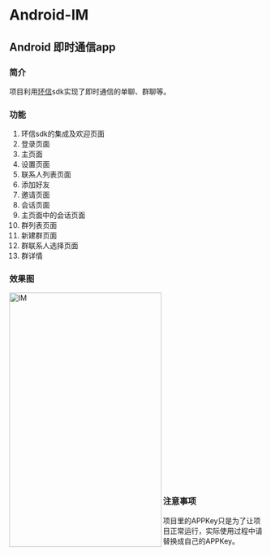 # Android-IM
## Android 即时通信app
### 简介
项目利用[环信](http://www.easemob.com/)sdk实现了即时通信的单聊、群聊等。
### 功能
1. 环信sdk的集成及欢迎页面
2. 登录页面
3. 主页面
4. 设置页面
5. 联系人列表页面
6. 添加好友
7. 邀请页面
8. 会话页面
9. 主页面中的会话页面
10. 群列表页面
11. 新建群页面
12. 群联系人选择页面
13. 群详情
### 效果图
<img src="https://github.com/AmazingUU/Android-IM/raw/master/mdPicRes/IM.gif" width = "300" height = "500" alt="IM" align=left /><br><br><br><br><br><br><br><br><br><br><br><br><br><br><br><br><br><br><br><br><br><br>
### 注意事项
项目里的APPKey只是为了让项目正常运行，实际使用过程中请替换成自己的APPKey。







